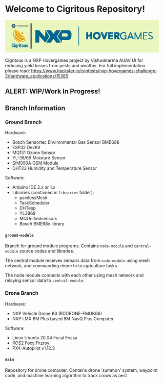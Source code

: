 # Welcome to Cigritous Repository!

!['cigritous logo'](https://github.com/rotary-auav-ui/cigritous/blob/main/docs/project_logo.png)  

Cigritous is a NXP Hovergames project by Vishwakarma AUAV UI for reducing yield losses from pests and weather. For full implementation please read: https://www.hackster.io/contests/nxp-hovergames-challenge-3/hardware_applications/15385

## ALERT: WIP/Work In Progress!

## Branch Information

### Ground Branch

Hardware:

- Bosch Sensortec Environmental Gas Sensor BME688
- ESP32 DevKit
- MQ131 Ozone Sensor
- YL-38/69 Moisture Sensor
- SIM900A GSM Module
- DHT22 Humidity and Temperature Sensor

Software:

- Arduino IDE 2.x or 1.x
- Libraries (contained in `libraries` folder):
  - painlessMesh
  - TaskScheduler
  - DHTesp
  - YL3869
  - MQUnifiedsensors
  - Bosch BME68x library

#### `ground-module`

Branch for ground module programs. Contains `node-module` and `central-module` source codes and libraries.

The central module recieves sensors data from `node-module` using mesh network, and commanding drone to to agriculture tasks.

The node module connects with each other using mesh network and relaying sensor data to `central-module`.

### Drone Branch

Hardware:

- NXP Vehicle Drone Kit (RDDRONE-FMUK66)
- NXP i.MX 8M Plus based 8M NavQ Plus Computer

Software:

- Linux Ubuntu 20.04 Focal Fossa
- ROS2 Foxy Fitzroy
- PX4-Autopilot v1.12.3

#### `main`

Repository for drone computer. Contains drone 'summon' system, waypoint code, and machine learning algorithm to track crows as pest
